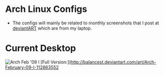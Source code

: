 Arch Linux Configs
=============

* The configs will mainly be related to monthly screenshots that I post at [deviantART](http://balancest.deviantart.com) 
which are from my laptop.

Current Desktop
=============
![Arch Feb '09 I](http://th08.deviantart.com/fs41/300W/f/2009/045/6/9/Arch_February___09_I_by_BalanceST.png)
[Full Version:](http://balancest.deviantart.com/art/Arch-February-09-I-112863552

